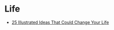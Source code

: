 # Life

- [25 Illustrated Ideas That Could Change Your Life](https://dariusforoux.com/25-illustrated-ideas-that-could-change-your-life/)
